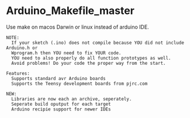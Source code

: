 Arduino_Makefile_master
=======================

Use make on macos Darwin or linux instead of arduino IDE.

```
NOTE:
  If your sketch (.ino) does not compile because YOU did not include Arduino.h or 
  Wprogram.h then YOU need to fix YOUR code.
  YOU need to also properly do all function prototypes as well.
  Avoid problems! Do your code the proper way from the start.

Features:
  Supports standard avr Arduino boards
  Supports the Teensy development boards from pjrc.com

NEW:
  Libraries are now each an archive, seperately.
  Seperate build oputput for each target
  Arduino recipie support for newer IDEs
```
